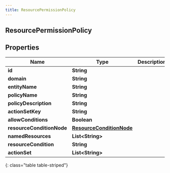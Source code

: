 ```yaml
---
title: ResourcePermissionPolicy
---
```


## ResourcePermissionPolicy

## Properties

| Name                      | Type                                                                       | Description | Notes      |
| ------------------------- | -------------------------------------------------------------------------- | ----------- | ---------- |
| **id**                    | <!----><!---->**String**<!---->                                            |             | [optional] |
| **domain**                | <!----><!---->**String**<!---->                                            |             | [optional] |
| **entityName**            | <!----><!---->**String**<!---->                                            |             | [optional] |
| **policyName**            | <!----><!---->**String**<!---->                                            |             | [optional] |
| **policyDescription**     | <!----><!---->**String**<!---->                                            |             | [optional] |
| **actionSetKey**          | <!----><!---->**String**<!---->                                            |             | [optional] |
| **allowConditions**       | <!----><!---->**Boolean**<!---->                                           |             | [optional] |
| **resourceConditionNode** | <!----><!---->[**ResourceConditionNode**](ResourceConditionNode.md)<!----> |             | [optional] |
| **namedResources**        | <!----><!---->**List&lt;String&gt;**<!---->                                |             | [optional] |
| **resourceCondition**     | <!----><!---->**String**<!---->                                            |             | [optional] |
| **actionSet**             | <!----><!---->**List&lt;String&gt;**<!---->                                |             | [optional] |

{: class="table table-striped"}
